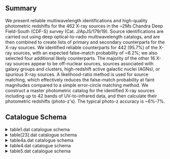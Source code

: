 ## Summary

We present reliable multiwavelength identifications and high-quality photometric redshifts for the 462 X-ray sources in the ~2Ms Chandra Deep Field-South (CDF-S) survey (Cat. J/ApJS/179/19). Source identifications are carried out using deep optical-to-radio multiwavelength catalogs, and are then combined to create lists of primary and secondary counterparts for the X-ray sources. We identified reliable counterparts for 442 (95.7%) of the X-ray sources, with an expected false-match probability of ~6.2%; we also selected four additional likely counterparts. The majority of the other 16 X-ray sources appear to be off-nuclear sources, sources associated with galaxy groups and clusters, high-redshift active galactic nuclei (AGNs), or spurious X-ray sources. A likelihood-ratio method is used for source matching, which effectively reduces the false-match probability at faint magnitudes compared to a simple error-circle matching method. We construct a master photometric catalog for the identified X-ray sources including up to 42 bands of UV-to-infrared data, and then calculate their photometric redshifts (photo-z's). The typical photo-z accuracy is ~6%-7%.

## Catalogue Schema

<details>
<summary>table1.dat catalogue schema</summary>

| Bytes   | Format   | Units    | Label   | Explanations                                                          |
|:--------|:---------|:---------|:--------|:----------------------------------------------------------------------|
| 1- 7    | A7       | ---      | Cat     | Catalog identification (1)                                            |
| 9- 14   | A6       | ---      | Filt    | Catalog band for the magnitude                                        |
| 16- 19  | F4.1     | ---      | Det     | The minimum threshold used for source                                 |
| 21- 24  | F4.1     | mag      | Depth   | Catalog depth in AB magnitude (3)                                     |
| 26- 29  | I4       | arcmin2  | Angle   | Catalog solid-angle coverage                                          |
| 31- 35  | I5       | ---      | Nonir   | Number of ONIR sources in the ~2Ms CDF-S region                       |
| 37- 39  | F3.1     | arcsec   | sigmao  | 1{sigma} positional error of the ONIR sources                         |
| 41- 44  | F4.2     | ---      | Lth     | Threshold value for the likelihood ratio (4)                          |
| 46- 49  | F4.2     | ---      | R       | Sample reliability. See Section 2.2 for details.                      |
| 51- 54  | F4.2     | ---      | C       | Sample completeness. See Section 2.2 for details.                     |
| 56- 58  | I3       | ---      | Nx      | Total number of X-ray sources that are within                         |
| 60- 62  | I3       | ---      | Nid     | Number of X-ray sources identified with at least                      |
| 64- 66  | I3       | ---      | Nnoid   | Number of X-ray sources not identified                                |
| 68      | I1       | ---      | Nmul    | Number of X-ray sources identified with two ONIR                      |
| 70- 73  | F4.1     | ---      | Nfalse  | Expected number of false matches (5)                                  |
| 75      | I1       | %        | False   | False-match probability. (5)                                          |
| 77- 80  | F4.1     | %        | Recov   | Counterpart recovery rate (6)                                         |
| 82- 85  | F4.1     | %        | X-O     | Fraction of ONIR objects that are detected in                         |
| 87- 89  | I3       | ---      | Npri    | Number of primary counterparts selected from                          |
| 3       | for      | details. | Note    | (6): Defined as the expected number of true counterparts (Nid-Nfalse) |

**Note**: Catalog references as follows:
  WFI     = Giavalisco et al. (2004, Cat. II/261);
  GOODS-S = Giavalisco et al. (2004, Cat. II/261);
  GEMS    = Caldwell et al. (2008ApJS..174..136C);
  MUSIC   = Grazian et al. (2006, Cat. J/A+A/449/951);
  MUSYC   = Taylor et al. (2009, Cat. J/ApJS/183/295);
  SIMPLE  = Damen et al. (2010, ApJ, submitted);
  VLA     = Miller et al. (2008, Cat. J/ApJS/179/114).
Note (2): Note that in some cases multiple searches have been performed with
          different thresholds for deblending purposes.
Note (3): The AB magnitudes for radio sources were converted from the radio flux
          densities, m(AB)=-2.5log(F_{nu}_)-48.60.
Note (4): to discriminate between spurious and real identifications. The
          threshold value is catalog dependent, and generally scales with the
          typical values of likelihood ratios (see Equation (1)), which usually
          increase when the catalog depth or positional errors decrease.
Note (5): See Section 2.3 for details.
Note (6): Defined as the expected number of true counterparts (Nid-Nfalse)
          divided by the number of X-ray sources (Nx).
Note (7): Defined as the expected number of true counterparts (Nid-Nfalse)
          divided by the number of ONIR sources in the CDF-S region (Nonir).

</details>

<details>
<summary>table[23].dat catalogue schema</summary>

| Bytes   | Format   | Units   | Label     | Explanations                                  |
|:--------|:---------|:--------|:----------|:----------------------------------------------|
| 1- 3    | I3       | ---     | [LBB2008] | Running source index number (J/ApJS/179/19)   |
| 5- 8    | F4.2     | arcsec  | sigX      | 1{sigma} X-ray source positional error        |
| 10- 14  | I5       | ---     | ONIR      | ?=0 ONIR (optical/near-IR) ID number          |
| 16- 23  | F8.5     | deg     | RAdeg     | ?=0 ONIR Right Ascension (J2000)              |
| 25- 33  | F9.5     | deg     | DEdeg     | ?=0 ONIR Declination (J2000)                  |
| 35- 37  | F3.1     | arcsec  | sigO      | ?=0 1{sigma} ONIR positional error            |
| 39- 42  | F4.2     | arcsec  | off       | ?=0 X-ray source/counterpart angular distance |
| 44- 47  | F4.2     | ---     | off/s     | ?=0 Angular distance divided by quadratic sum |
| 49- 52  | F4.2     | ---     | Rc        | [0/1]? Counterpart reliability parameter      |
| 54- 60  | A7       | ---     | Cat       | ? ONIR catalog of primary counterpart         |
| 62- 66  | F5.2     | mag     | magO      | ?=0 ONIR magnitude of primary counterpart     |
| 68      | I1       | ---     | n_ONIR    | [0/1]? Muliple ONIR counterparts?             |
| 70- 77  | A8       | ---     | Note      | Remarks (only for table 2)                    |
</details>

<details>
<summary>table4a.dat catalogue schema</summary>

| Bytes   | Format   | Units   | Label   | Explanations                               |
|:--------|:---------|:--------|:--------|:-------------------------------------------|
| 1- 5    | A5       | ---     | Filt    | Filtre, as labelled in table4              |
| 7- 11   | F5.2     | mag     | Medmag  | Median magnitude                           |
| 14- 17  | F4.2     | mag     | NMAD    | Normalized median absolute deviation (1)   |
| 19- 21  | I3       | ---     | N       | Number of X-ray sources used to derive the |

**Note**: The NMAD is a robust measure of the spread of the magnitudes ({sigma})
     in a given band, defined as NMAD=1.48xmedian(|m(AB)-median(m(AB))|).

</details>

<details>
<summary>table4.dat catalogue schema</summary>

| Bytes   | Format   | Units   | Label      | Explanations                                            |
|:--------|:---------|:--------|:-----------|:--------------------------------------------------------|
| 1- 3    | I3       | ---     | [LBB2008]  | Running source index number (J/ApJS/179/19) (1)         |
| 5       | A1       | ---     | l_NUV      | Upper limit flag on NUV                                 |
| 6- 10   | F5.2     | mag     | NUV        | ?=99 GALEX NUV (177-300nm) AB magnitude                 |
| 12- 16  | F5.2     | mag     | e_NUV      | ?=99 Error in NUV                                       |
| 18- 19  | I2       | ---     | f_NUV      | [-1/1] Flag on NUV (2)                                  |
| 21      | A1       | ---     | l_FUV      | Limit flag on FUV                                       |
| 22- 26  | F5.2     | mag     | FUV        | ?=99 GALEX FUV (120-177nm) AB magnitude                 |
| 28- 32  | F5.2     | mag     | e_FUV      | ?=99 Error in FUV                                       |
| 34- 35  | I2       | ---     | f_FUV      | [-1/1] Flag on FUV (2)                                  |
| 37      | A1       | ---     | l_Umag     | Limit flag on Umag                                      |
| 38- 42  | F5.2     | mag     | Umag       | ?=99 VIMOS U band AB magnitude                          |
| 44- 48  | F5.2     | mag     | e_Umag     | ?=99 Error in Umag                                      |
| 50- 52  | I3       | ---     | f_Umag     | [-1/1] Flag on Umag (2)                                 |
| 54- 58  | F5.2     | mag     | 428mag     | ?=99 COMBO-17 428nm narrow band AB magnitude            |
| 60- 64  | F5.2     | mag     | e_428mag   | ?=99 Error in 428mag                                    |
| 66- 68  | I3       | ---     | f_428mag   | [-1/1] Flag on 428mag (2)                               |
| 70- 74  | F5.2     | mag     | 462mag     | ?=99 COMBO-17 462nm narrow band AB magnitude            |
| 76- 80  | F5.2     | mag     | e_462mag   | ?=99 Error in 462mag                                    |
| 82- 84  | I3       | ---     | f_462mag   | [-1/1] Flag on 462mag (2)                               |
| 86- 90  | F5.2     | mag     | 486mag     | ?=99 COMBO-17 486nm narrow band AB magnitude            |
| 92- 96  | F5.2     | mag     | e_486mag   | ?=99 Error in 486mag                                    |
| 98-100  | I3       | ---     | f_486mag   | [-1/1] Flag on 486mag (2)                               |
| 102-106 | F5.2     | mag     | 519mag     | ?=99 COMBO-17 519nm narrow band AB magnitude            |
| 108-112 | F5.2     | mag     | e_519mag   | ?=99 Error in 519mag                                    |
| 114-116 | I3       | ---     | f_519mag   | [-1/1] Flag on 519mag (2)                               |
| 118-122 | F5.2     | mag     | 572mag     | ?=99 COMBO-17 572nm narrow band AB magnitude            |
| 124-128 | F5.2     | mag     | e_572mag   | ?=99 Error in 572mag                                    |
| 130-132 | I3       | ---     | f_572mag   | [-1/1] Flag on 572mag (2)                               |
| 134-138 | F5.2     | mag     | 605mag     | ?=99 COMBO-17 605nm narrow band AB magnitude            |
| 140-144 | F5.2     | mag     | e_605mag   | ?=99 Error in 605mag                                    |
| 146-148 | I3       | ---     | f_605mag   | [-1/1] Flag on 605mag (2)                               |
| 150-154 | F5.2     | mag     | 645mag     | ?=99 COMBO-17 645nm narrow band AB magnitude            |
| 156-160 | F5.2     | mag     | e_645mag   | ?=99 Error in 645mag                                    |
| 162-164 | I3       | ---     | f_645mag   | [-1/1] Flag on 645mag (2)                               |
| 166-170 | F5.2     | mag     | 696mag     | ?=99 COMBO-17 696nm narrow band AB magnitude            |
| 172-176 | F5.2     | mag     | e_696mag   | ?=99 Error in 696mag                                    |
| 178-180 | I3       | ---     | f_696mag   | [-1/1] Flag on 696mag (2)                               |
| 182-186 | F5.2     | mag     | 753mag     | ?=99 COMBO-17 753nm narrow band AB magnitude            |
| 188-192 | F5.2     | mag     | e_753mag   | ?=99 Error in 753mag                                    |
| 194-196 | I3       | ---     | f_753mag   | [-1/1] Flag on 753mag (2)                               |
| 198-202 | F5.2     | mag     | 816mag     | ?=99 COMBO-17 816nm narrow band AB magnitude            |
| 204-208 | F5.2     | mag     | e_816mag   | ?=99 Error in 816mag                                    |
| 210-212 | I3       | ---     | f_816mag   | [-1/1] Flag on 816mag (2)                               |
| 214-218 | F5.2     | mag     | 857mag     | ?=99 COMBO-17 857nm narrow band AB magnitude            |
| 220-224 | F5.2     | mag     | e_857mag   | ?=99 Error in 857mag                                    |
| 226-228 | I3       | ---     | f_857mag   | [-1/1] Flag on 857mag (2)                               |
| 230-234 | F5.2     | mag     | 914mag     | ?=99 COMBO-17 914nm narrow band AB magnitude            |
| 236-240 | F5.2     | mag     | e_914mag   | ?=99 Error in 914mag                                    |
| 242-244 | I3       | ---     | f_914mag   | [-1/1] Flag on 914mag (2)                               |
| 246-250 | F5.2     | mag     | UCmag      | ?=99 COMBO-17 U-band AB magnitude                       |
| 252-256 | F5.2     | mag     | e_UCmag    | ?=99 Error in UCmag                                     |
| 258-260 | I3       | ---     | f_UCmag    | [-1/1] Flag on UCmag (2)                                |
| 262-266 | F5.2     | mag     | BCmag      | ?=99 COMBO-17 B-band AB magnitude                       |
| 268-272 | F5.2     | mag     | e_BCmag    | ?=99 Error in BCmag                                     |
| 274-276 | I3       | ---     | f_BCmag    | [-1/1] Flag on BCmag (2)                                |
| 278-282 | F5.2     | mag     | VCmag      | ?=99 COMBO-17 V-band AB magnitude                       |
| 284-288 | F5.2     | mag     | e_VCmag    | ?=99 Error in VCmag                                     |
| 290-292 | I3       | ---     | f_VCmag    | [-1/1] Flag on VCmag (2)                                |
| 294-298 | F5.2     | mag     | RCmag      | ?=99 COMBO-17 R-band AB magnitude                       |
| 300-304 | F5.2     | mag     | e_RCmag    | ?=99 Error in RCmag                                     |
| 306-308 | I3       | ---     | f_RCmag    | [-1/1] Flag on RCmag (2)                                |
| 310-314 | F5.2     | mag     | ICmag      | ?=99 COMBO-17 I-band AB magnitude                       |
| 316-320 | F5.2     | mag     | e_ICmag    | ?=99 Error in ICmag                                     |
| 322-324 | I3       | ---     | f_ICmag    | [-1/1] Flag on ICmag (2)                                |
| 326-330 | F5.2     | mag     | UM1mag     | ?=99 MUSYC BVR-detected U-band AB magnitude             |
| 332-336 | F5.2     | mag     | e_UM1mag   | ?=99 Error in UM1mag                                    |
| 338-340 | I3       | ---     | f_UM1mag   | [-1/1] Flag on UM1mag (2)                               |
| 342-346 | F5.2     | mag     | BM1mag     | ?=99 MUSYC BVR-detected B-band AB magnitude             |
| 348-352 | F5.2     | mag     | e_BM1mag   | ?=99 Error in BM1mag                                    |
| 354-356 | I3       | ---     | f_BM1mag   | [-1/1] Flag on BM1mag (2)                               |
| 358-362 | F5.2     | mag     | VM1mag     | ?=99 MUSYC BVR-detected V-band AB magnitude             |
| 364-368 | F5.2     | mag     | e_VM1mag   | ?=99 Error in VM1mag                                    |
| 370-372 | I3       | ---     | f_VM1mag   | [-1/1] Flag on VM1mag (2)                               |
| 374-378 | F5.2     | mag     | RM1mag     | ?=99 MUSYC BVR-detected R-band AB magnitude             |
| 380-384 | F5.2     | mag     | e_RM1mag   | ?=99 Error in RM1mag                                    |
| 386-388 | I3       | ---     | f_RM1mag   | [-1/1] Flag on RM1mag (2)                               |
| 390-394 | F5.2     | mag     | IM1mag     | ?=99 MUSYC BVR-detected I-band AB magnitude             |
| 396-400 | F5.2     | mag     | e_IM1mag   | ?=99 Error in IM1mag                                    |
| 402-404 | I3       | ---     | f_IM1mag   | [-1/1] Flag on IM1mag (2)                               |
| 406-410 | F5.2     | mag     | zM1mag     | ?=99 MUSYC BVR-detected z-band AB magnitude             |
| 412-416 | F5.2     | mag     | e_zM1mag   | ?=99 Error in zM1mag                                    |
| 418-420 | I3       | ---     | f_zM1mag   | [-1/1] Flag on zM1mag (2)                               |
| 422-426 | F5.2     | mag     | o3M1mag    | ?=99 MUSYC BVR-detected o3 (501nm) AB magnitude         |
| 428-432 | F5.2     | mag     | e_o3M1mag  | ?=99 Error in o3M1mag                                   |
| 434-436 | I3       | ---     | f_o3M1mag  | [-1/1] Flag on o3M1mag (2)                              |
| 438     | A1       | ---     | l_BM2mag   | Limit flag on BM2mag                                    |
| 439-443 | F5.2     | mag     | BM2mag     | ?=99 MUSYC K-detected B-band AB magnitude               |
| 445-449 | F5.2     | mag     | e_BM2mag   | ?=99 Error in BM2mag                                    |
| 451-453 | I3       | ---     | f_BM2mag   | [-1/1] Flag on BM2mag (2)                               |
| 455     | A1       | ---     | l_VM2mag   | Limit flag on VM2mag                                    |
| 456-460 | F5.2     | mag     | VM2mag     | ?=99 MUSYC K-detected V-band AB magnitude               |
| 462-466 | F5.2     | mag     | e_VM2mag   | ?=99 Error in VM2mag                                    |
| 468-470 | I3       | ---     | f_VM2mag   | [-1/1] Flag on VM2mag (2)                               |
| 472-476 | F5.2     | mag     | RM2mag     | ?=99 MUSYC K-detected R-band AB magnitude               |
| 478-482 | F5.2     | mag     | e_RM2mag   | ?=99 Error in RM2mag                                    |
| 484-486 | I3       | ---     | f_RM2mag   | [-1/1] Flag on RM2mag (2)                               |
| 488     | A1       | ---     | l_IM2mag   | Limit flag on IM2mag                                    |
| 489-493 | F5.2     | mag     | IM2mag     | ?=99 MUSYC K-detected I-band AB magnitude               |
| 495-499 | F5.2     | mag     | e_IM2mag   | ?=99 Error in IM2mag                                    |
| 501-503 | I3       | ---     | f_IM2mag   | [-1/1] Flag on IM2mag (2)                               |
| 505-509 | F5.2     | mag     | zM2mag     | ?=99 MUSYC K-detected z-band AB magnitude               |
| 511-515 | F5.2     | mag     | e_zM2mag   | ?=99 Error in zM2mag                                    |
| 517-519 | I3       | ---     | f_zM2mag   | [-1/1] Flag on zM2mag (2)                               |
| 521     | A1       | ---     | l_JM2mag   | Limit flag on JM2mag                                    |
| 522-526 | F5.2     | mag     | JM2mag     | ?=99 MUSYC K-detected J-band AB magnitude               |
| 528-532 | F5.2     | mag     | e_JM2mag   | ?=99 Error in JM2mag                                    |
| 534-536 | I3       | ---     | f_JM2mag   | [-1/1] Flag on JM2mag (2)                               |
| 538     | A1       | ---     | l_KM2mag   | Limit flag on KM2mag                                    |
| 539-543 | F5.2     | mag     | KM2mag     | ?=99 MUSYC K-detected K-band AB magnitude               |
| 545-549 | F5.2     | mag     | e_KM2mag   | ?=99 Error in KM2mag                                    |
| 551-553 | I3       | ---     | f_KM2mag   | [-1/1] Flag on KM2mag (2)                               |
| 555-559 | F5.2     | mag     | U35GMmag   | ?=99 GOODS-S MUSIC U35 AB magnitude                     |
| 561-565 | F5.2     | mag     | e_U35GMmag | ?=99 Error in U35GMmag                                  |
| 567-569 | I3       | ---     | f_U35GMmag | [-1/1] Flag on U35GMmag (2)                             |
| 571-575 | F5.2     | mag     | U38GMmag   | ?=99 GOODS-S MUSIC U38 AB magnitude                     |
| 577-581 | F5.2     | mag     | e_U38GMmag | ?=99 Error in U38GMmag                                  |
| 583-585 | I3       | ---     | f_U38GMmag | [-1/1] Flag on U38GMmag (2)                             |
| 587-591 | F5.2     | mag     | UGMmag     | ?=99 GOODS-S MUSIC U-band AB magnitude                  |
| 593-597 | F5.2     | mag     | e_UGMmag   | ?=99 Error in UGMmag                                    |
| 599-601 | I3       | ---     | f_UGMmag   | [-1/1] Flag on UGMmag (2)                               |
| 603-607 | F5.2     | mag     | BGMmag     | ?=99 GOODS-S MUSIC F435W AB magnitude                   |
| 609-613 | F5.2     | mag     | e_BGMmag   | ?=99 Error in BGMmag                                    |
| 615-617 | I3       | ---     | f_BGMmag   | [-1/1] Flag on BGMmag (2)                               |
| 619-623 | F5.2     | mag     | VGMmag     | ?=99 GOODS-S MUSIC F606W AB magnitude                   |
| 625-629 | F5.2     | mag     | e_VGMmag   | ?=99 Error in VGMmag                                    |
| 631-633 | I3       | ---     | f_VGMmag   | [-1/1] Flag on VGMmag (2)                               |
| 635-639 | F5.2     | mag     | iGMmag     | ?=99 GOODS-S MUSIC F775W AB magnitude                   |
| 641-645 | F5.2     | mag     | e_iGMmag   | ?=99 Error in iGMmag                                    |
| 647-649 | I3       | ---     | f_iGMmag   | [-1/1] Flag on iGMmag (2)                               |
| 651-655 | F5.2     | mag     | zGMmag     | ?=99 GOODS-S MUSIC F850LP AB magnitude                  |
| 657-661 | F5.2     | mag     | e_zGMmag   | ?=99 Error in zGMmag                                    |
| 663-665 | I3       | ---     | f_zGMmag   | [-1/1] Flag on zGMmag (2)                               |
| 667-671 | F5.2     | mag     | JGMmag     | ?=99 GOODS-S MUSIC J AB magnitude                       |
| 673-677 | F5.2     | mag     | e_JGMmag   | ?=99 Error in JGMmag                                    |
| 679-681 | I3       | ---     | f_JGMmag   | [-1/1] Flag on JGMmag (2)                               |
| 683-687 | F5.2     | mag     | HGMmag     | ?=99 GOODS-S MUSIC H AB magnitude                       |
| 689-693 | F5.2     | mag     | e_HGMmag   | ?=99 Error in HGMmag                                    |
| 695-697 | I3       | ---     | f_HGMmag   | [-1/1] Flag on HGMmag (2)                               |
| 699-703 | F5.2     | mag     | KGMmag     | ?=99 GOODS-S MUSIC K AB magnitude                       |
| 705-709 | F5.2     | mag     | e_KGMmag   | ?=99 Error in KGMmag                                    |
| 711-713 | I3       | ---     | f_KGMmag   | [-1/1] Flag on KGMmag (2)                               |
| 715-719 | F5.2     | mag     | 3.6GMmag   | ?=99 GOODS-S MUSIC 3.6um AB magnitude                   |
| 721-725 | F5.2     | mag     | e_3.6GMmag | ?=99 Error in 3.6GMmag                                  |
| 727-729 | I3       | ---     | f_3.6GMmag | [-1/1] Flag on 3.6GMmag (2)                             |
| 731-735 | F5.2     | mag     | 4.5GMmag   | ?=99 GOODS-S MUSIC 4.5um AB magnitude                   |
| 737-741 | F5.2     | mag     | e_4.5GMmag | ?=99 Error in 4.5GMmag                                  |
| 743-745 | I3       | ---     | f_4.5GMmag | [-1/1] Flag on 4.5GMmag (2)                             |
| 747-751 | F5.2     | mag     | 5.8GMmag   | ?=99 GOODS-S MUSIC 5.8um AB magnitude                   |
| 753-757 | F5.2     | mag     | e_5.8GMmag | ?=99 Error in 5.8GMmag                                  |
| 759-761 | I3       | ---     | f_5.8GMmag | [-1/1] Flag on 5.8GMmag (2)                             |
| 763-767 | F5.2     | mag     | 8.0GMmag   | ?=99 GOODS-S MUSIC 8.0um AB magnitude                   |
| 769-773 | F5.2     | mag     | e_8.0GMmag | ?=99 Error in 8.0GMmag                                  |
| 775-777 | I3       | ---     | f_8.0GMmag | [-1/1] Flag on 8.0GMmag (2)                             |
| 779     | A1       | ---     | l_RWmag    | Limit flag on RWmag                                     |
| 780-784 | F5.2     | mag     | RWmag      | ?=99 WFI catalog R-band AB magnitude                    |
| 786-790 | F5.2     | mag     | e_RWmag    | ?=99 Error in RWmag                                     |
| 792-794 | I3       | ---     | f_RWmag    | [-1/1] Flag on RWmag (2)                                |
| 796-800 | F5.2     | mag     | BGmag      | ?=99 GOODS-S catalog F435W AB magnitude                 |
| 802-806 | F5.2     | mag     | e_BGmag    | ?=99 Error in BGmag                                     |
| 808-810 | I3       | ---     | f_BGmag    | [-1/1] Flag on BGmag (2)                                |
| 812-816 | F5.2     | mag     | VGSmag     | ?=99 GOODS-S catalog F606W AB magnitude                 |
| 818-822 | F5.2     | mag     | e_VGSmag   | ?=99 Error in VGSmag                                    |
| 824-826 | I3       | ---     | f_VGSmag   | [-1/1] Flag on VGSmag (2)                               |
| 828-832 | F5.2     | mag     | iGSmag     | ?=99 GOODS-S catalog F775W AB magnitude                 |
| 834-838 | F5.2     | mag     | e_iGSmag   | ?=99 Error in iGSmag                                    |
| 840-842 | I3       | ---     | f_iGSmag   | [-1/1] Flag on iGSmag (2)                               |
| 844     | A1       | ---     | l_zGSmag   | Limit flag on zGSmag                                    |
| 845-849 | F5.2     | mag     | zGSmag     | ?=99 GOODS-S catalog F850LP AB magnitude                |
| 851-855 | F5.2     | mag     | e_zGSmag   | ?=99 Error in zGSmag                                    |
| 857-859 | I3       | ---     | f_zGSmag   | [-1/1] Flag on zGSmag (2)                               |
| 861-865 | F5.2     | mag     | VGmag      | ?=99 GEMS catalog F606W AB magnitude                    |
| 867-871 | F5.2     | mag     | e_VGmag    | ?=99 Error in VGmag                                     |
| 873-875 | I3       | ---     | f_VGmag    | [-1/1] Flag on VGmag (2)                                |
| 877     | A1       | ---     | l_zGmag    | Limit flag on zGmag                                     |
| 878-882 | F5.2     | mag     | zGmag      | ?=99 GEMS catalog F850LP AB magnitude                   |
| 884-888 | F5.2     | mag     | e_zGmag    | ?=99 Error in zGmag                                     |
| 890-892 | I3       | ---     | f_zGmag    | [-1/1] Flag on zGmag (2)                                |
| 894-898 | F5.2     | mag     | 3.6S       | ?=99 SIMPLE catalog 3.6um AB magnitude                  |
| 900-904 | F5.2     | mag     | e_3.6S     | ?=99 Error in 3.6S                                      |
| 906-908 | I3       | ---     | f_3.6S     | [-1/1] Flag on 3.6S (2)                                 |
| 910-914 | F5.2     | mag     | 4.5S       | ?=99 SIMPLE catalog 4.5um AB magnitude                  |
| 916-920 | F5.2     | mag     | e_4.5S     | ?=99 Error in 4.5S                                      |
| 922-924 | I3       | ---     | f_4.5S     | [-1/1] Flag on 4.5S (2)                                 |
| 926     | A1       | ---     | l_5.8S     | Limit flag on 5.8S                                      |
| 927-931 | F5.2     | mag     | 5.8S       | ?=99 SIMPLE catalog 5.8um AB magnitude                  |
| 933-937 | F5.2     | mag     | e_5.8S     | ?=99 Error in 5.8S                                      |
| 939-941 | I3       | ---     | f_5.8S     | [-1/1] Flag on 5.8S (2)                                 |
| 943     | A1       | ---     | l_8.0S     | Limit flag on 8.0S                                      |
| 944-948 | F5.2     | mag     | 8.0S       | ?=99 SIMPLE catalog 8.0um AB magnitude                  |
| 950-954 | F5.2     | mag     | e_8.0S     | ?=99 Error in 8.0S                                      |
| 956-958 | I3       | ---     | f_8.0S     | [-1/1] Flag on 8.0S (2)                                 |
| 960-964 | F5.2     | mag     | VLA        | ?=99 VLA 1.4GHz magnitude in AB system                  |
| 966-970 | F5.2     | mag     | e_VLA      | ?=99 Error in VLA                                       |
| 972-973 | I2       | ---     | f_VLA      | [-1/1] Flag on VLA (2)                                  |
| 1       | =        | the     | data       | point was used in the photometric redshift calculation, |
| 0       | =        | the     | data       | point was not used or not available,                    |
| 1       | =        | the     | data       | point is probably problematic, either being blended or  |

**Note**: The radio data are used only in the X-ray source identification
     process, and are not used in the photometric redshift calculation.
     All photometric data are given in AB magnitudes.
     For the first line, value in parenthesis:
Note (2): the flag has the values:
    1 = the data point was used in the photometric redshift calculation,
    0 = the data point was not used or not available,
   -1 = the data point is probably problematic, either being blended or
        disagreeing with other data.

</details>

<details>
<summary>table5.dat catalogue schema</summary>

| Bytes   | Format   | Units     | Label            | Explanations                                                              |
|:--------|:---------|:----------|:-----------------|:--------------------------------------------------------------------------|
| 1- 3    | I3       | ---       | [LBB2008]        | Running source index number (J/ApJS/179/19)                               |
| 5- 10   | F6.3     | ---       | zs               | ?=-1 Spectroscopic redshift                                               |
| 12- 17  | F6.3     | ---       | zp               | ?=-1 ZEBRA derived photometric redshift (3)                               |
| 19- 24  | F6.3     | ---       | zLow             | ?=-1 Lower 1{sigma} redshift confidence interval                          |
| 26- 31  | F6.3     | ---       | zUp              | ?=-1 Upper 1{sigma} redshift confidence interval                          |
| 33- 34  | I2       | ---       | NDet             | Number of filters source is detected                                      |
| 36- 37  | I2       | ---       | NFilt            | Number of filters used in the zp calculation                              |
| 39- 43  | F5.2     | ---       | chi2             | Reduced {chi}^2^ of best-fit result                                       |
| 45- 50  | F6.3     | ---       | Azp              | ?=-1 Alternative photometric redshift                                     |
| 52- 56  | F5.2     | ---       | Achi2            | ?=-1 Reduced {chi}^2^ for alternative zp                                  |
| 58      | I1       | ---       | ODet             | [0/1] X-ray source detected in optical? (4)                               |
| 60- 61  | I2       | ---       | r_zs             | ?=-1 zs reference code (5)                                                |
| 16      | sources  | without   | identifications. | Note (4): A value of "0" means no optical detection, in which case the zp |
| 20      | sources  | in        | the              | photometric sample that do not have optical detections.                   |
| 1       | =        | Le        | Fevre            | et al. (2004, Cat. J/A+A/428/1043)                                        |
| 2       | =        | Szokoly   | et               | al. (2004, Cat. J/ApJS/155/271)                                           |
| 3       | =        | Zheng     | et               | al. (2004, Cat. J/ApJS/155/73)                                            |
| 4       | =        | Mignoli   | et               | al. (2005, Cat. J/A+A/437/883)                                            |
| 5       | =        | Ravikumar | et               | al. (2007, Cat. J/A+A/465/1099)                                           |
| 6       | =        | Vanzella  | et               | al. (2008, Cat. J/A+A/478/83)                                             |
| 7       | =        | Popesso   | et               | al. (2009A&A...494..443P)                                                 |
| 8       | =        | Silverman | et               | al. (2010, in prep)                                                       |

**Note**: Set to "0" for the six stars and "-1" for the 16 sources without
     identifications.
Note (4): A value of "0" means no optical detection, in which case the zp
     was calculated using only the IR/NIR data and the optical upper-limit
     information (and is probably not very reliable). There are 20 sources
     in the photometric sample that do not have optical detections.
Note (5): References as follows:
      1 = Le Fevre et al. (2004, Cat. J/A+A/428/1043)
      2 = Szokoly et al. (2004, Cat. J/ApJS/155/271)
      3 = Zheng et al. (2004, Cat. J/ApJS/155/73)
      4 = Mignoli et al. (2005, Cat. J/A+A/437/883)
      5 = Ravikumar et al. (2007, Cat. J/A+A/465/1099)
      6 = Vanzella et al. (2008, Cat. J/A+A/478/83)
      7 = Popesso et al. (2009A&A...494..443P)
      8 = Silverman et al. (2010, in prep)

</details>

